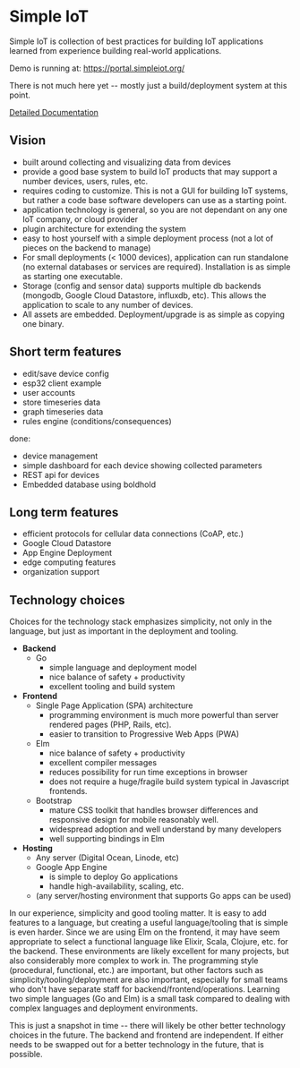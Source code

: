 # Simple IoT

Simple IoT is collection of best practices for building IoT applications
learned from experience building real-world applications.

Demo is running at: https://portal.simpleiot.org/

There is not much here yet -- mostly just a build/deployment system at
this point.

[Detailed Documentation](docs/README.md)

## Vision

- built around collecting and visualizing data from devices
- provide a good base system to build IoT products that may support a number
  devices, users, rules, etc.
- requires coding to customize. This is not a GUI for building IoT systems,
  but rather a code base software developers can use as a starting point.
- application technology is general, so you are not dependant on any one
  IoT company, or cloud provider
- plugin architecture for extending the system
- easy to host yourself with a simple deployment process
  (not a lot of pieces on the backend to manage)
- For small deployments (< 1000 devices), application can run standalone
  (no external databases or services are required). Installation is as simple
  as starting one executable.
- Storage (config and sensor data) supports multiple db backends (mongodb,
  Google Cloud Datastore, influxdb, etc). This allows the application to scale
  to any number of devices.
- All assets are embedded. Deployment/upgrade is as simple as copying one binary.

## Short term features

- edit/save device config
- esp32 client example
- user accounts
- store timeseries data
- graph timeseries data
- rules engine (conditions/consequences)

done:

- device management
- simple dashboard for each device showing collected parameters
- REST api for devices
- Embedded database using boldhold

## Long term features

- efficient protocols for cellular data connections (CoAP, etc.)
- Google Cloud Datastore
- App Engine Deployment
- edge computing features
- organization support

## Technology choices

Choices for the technology stack emphasizes simplicity, not only in the
language, but just as important in the deployment and tooling.

- **Backend**
  - Go
    - simple language and deployment model
    - nice balance of safety + productivity
    - excellent tooling and build system
- **Frontend**
  - Single Page Application (SPA) architecture
    - programming environment is much more powerful than server rendered
      pages (PHP, Rails, etc).
    - easier to transition to Progressive Web Apps (PWA)
  - Elm
    - nice balance of safety + productivity
    - excellent compiler messages
    - reduces possibility for run time exceptions in browser
    - does not require a huge/fragile build system typical in
      Javascript frontends.
  - Bootstrap
    - mature CSS toolkit that handles browser differences and
      responsive design for mobile reasonably well.
    - widespread adoption and well understand by many developers
    - well supporting bindings in Elm
- **Hosting**
  - Any server (Digital Ocean, Linode, etc)
  - Google App Engine
    - is simple to deploy Go applications
    - handle high-availability, scaling, etc.
  - (any server/hosting environment that supports Go apps can be used)

In our experience, simplicity and good tooling matter. It is easy to add features
to a language, but creating a useful language/tooling that is simple is even harder.
Since we are using Elm on the frontend, it may have seem appropriate to select
a functional language like Elixir, Scala, Clojure, etc. for the backend. These
environments are likely excellent for many projects, but also considerably more
complex to work in. The programming style (procedural, functional, etc.) are important,
but other factors such as simplicity/tooling/deployment are also important, especially
for small teams who don't have separate staff for backend/frontend/operations. Learning two
simple languages (Go and Elm) is a small task compared to dealing with complex
languages and deployment environments.

This is just a snapshot in time -- there will likely be other better technology choices in the
future. The backend and frontend are independent. If either needs
to be swapped out for a better technology in the future, that is possible.
